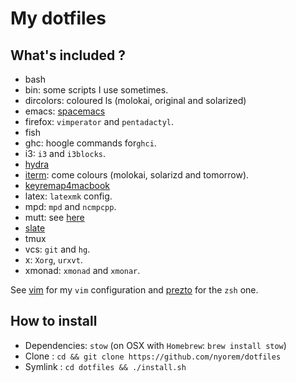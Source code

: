 # My dotfiles

## What's included ?

- bash
- bin: some scripts I use sometimes.
- dircolors: coloured ls (molokai, original and solarized)
- emacs: [spacemacs](http://github.com/syl20bnr/spacemacs)
- firefox: `vimperator` and `pentadactyl`.
- fish
- ghc: hoogle commands for`ghci`.
- i3: `i3` and `i3blocks`.
- [hydra](https://github.com/sdegutis/hydra)
- [iterm](http://www.iterm2.com): come colours (molokai, solarizd and tomorrow).
- [keyremap4macbook](https://pqrs.org/macosx/keyremap4macbook/)
- latex: `latexmk` config.
- mpd: `mpd` and `ncmpcpp`.
- mutt: see [here](http://stevelosh.com/blog/2012/10/the-homely-mutt/)
- [slate](https://github.com/jigish/slate)
- tmux
- vcs: `git` and `hg`.
- x: `Xorg`, `urxvt`.
- xmonad: `xmonad` and `xmonar`.

See [vim](https://github.com/nyorem/dotvim) for my `vim` configuration and
[prezto](https://github.com/nyorem/prezto) for the `zsh` one.

## How to install

- Dependencies: `stow` (on OSX with `Homebrew`: `brew install stow`)
- Clone : `cd && git clone https://github.com/nyorem/dotfiles`
- Symlink : `cd dotfiles && ./install.sh`
